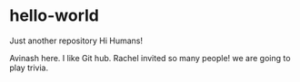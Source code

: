 # hello-world
Just another repository 
Hi Humans!

Avinash here. I like Git hub.
Rachel invited so many people! we are going to play trivia.


